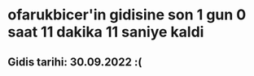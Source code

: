 # ofarukbicer'in gidisine son 1 gun 0 saat 11 dakika 11 saniye kaldi

## Gidis tarihi: 30.09.2022 :(